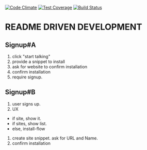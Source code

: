 [![Code Climate](https://codeclimate.com/github/blairanderson/chat_boom/badges/gpa.svg)](https://codeclimate.com/github/blairanderson/chat_boom)
[![Test Coverage](https://codeclimate.com/github/blairanderson/chat_boom/badges/coverage.svg)](https://codeclimate.com/github/blairanderson/chat_boom)
[![Build Status](https://travis-ci.org/blairanderson/chat_boom.svg?branch=master)](https://travis-ci.org/blairanderson/chat_boom)

# README DRIVEN DEVELOPMENT

## Signup#A

1. click "start talking"
1. provide a snippet to install
1. ask for website to confirm installation
1. confirm installation
1. require signup.



## Signup#B

1. user signs up.
1. UX
  - if site, show it.
  - if sites, show list.
  - else, install-flow
1. create site snippet. ask for URL and Name.
1. confirm installation